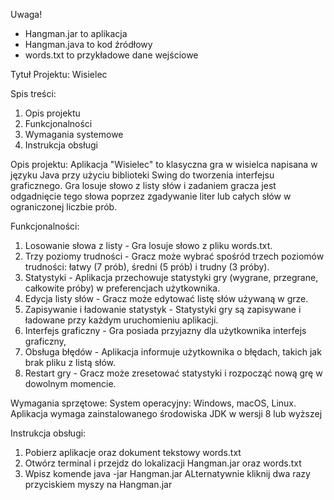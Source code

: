 Uwaga!
- Hangman.jar to aplikacja
- Hangman.java to kod źródłowy
- words.txt to przykładowe dane wejściowe

Tytuł Projektu: Wisielec 

Spis treści:
1. Opis projektu
2. Funkcjonalności
3. Wymagania systemowe
4. Instrukcja obsługi

Opis projektu:
Aplikacja "Wisielec" to klasyczna gra w wisielca napisana w języku Java przy użyciu biblioteki Swing do tworzenia interfejsu graficznego. Gra losuje słowo z listy słów i zadaniem gracza jest odgadnięcie tego słowa poprzez zgadywanie liter lub całych słów w ograniczonej liczbie prób.

Funkcjonalności:
1. Losowanie słowa z listy - Gra losuje słowo z pliku words.txt.
2. Trzy poziomy trudności - Gracz może wybrać spośród trzech poziomów trudności: łatwy (7 prób), średni (5 prób) i trudny (3 próby).
3. Statystyki - Aplikacja przechowuje statystyki gry (wygrane, przegrane, całkowite próby) w preferencjach użytkownika.
4. Edycja listy słów - Gracz może edytować listę słów używaną w grze.
5. Zapisywanie i ładowanie statystyk - Statystyki gry są zapisywane i ładowane przy każdym uruchomieniu aplikacji.
6. Interfejs graficzny - Gra posiada przyjazny dla użytkownika interfejs graficzny,
7. Obsługa błędów - Aplikacja informuje użytkownika o błędach, takich jak brak pliku z listą słów.
8. Restart gry - Gracz może zresetować statystyki i rozpocząć nową grę w dowolnym momencie.

Wymagania sprzętowe:
System operacyjny: Windows, macOS, Linux.
Aplikacja wymaga zainstalowanego środowiska JDK w wersji 8 lub wyższej

Instrukcja obsługi:
1. Pobierz aplikacje oraz dokument tekstowy words.txt
2. Otwórz terminal i przejdz do lokalizacji Hangman.jar oraz words.txt 
3. Wpisz komende java -jar Hangman.jar
ALternatywnie kliknij dwa razy przyciskiem myszy na Hangman.jar
